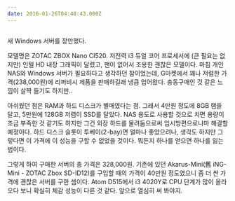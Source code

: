 ```yaml
---
date: 2016-01-26T04:48:43.000Z
---
```


<p><img src="/images/migrated-photos/2016/01/ZBOX-CI320NANO-P_Win8-1_3.jpg" alt=""></p>
<p>새 Windows 서버를 장만했다.</p>
<p>모델명은 ZOTAC ZBOX Nano CI520. 저전력 i3 듀얼 코어 프로세서에 (큰 필요는 없지만) 인텔 HD 내장 그래픽이 달렸고, 팬이 없어서 조용한 괜찮은 모델이다. 마침 개인 NAS와 Windows 서버가 필요하다고 생각하던 참이었는데, G마켓에서 꽤나 저렴한 가격(238,000원)에 리퍼비시 제품을 판매하길래 냉큼 업어왔다. 충동구매인 것 같은 느낌이 살짝 들기도 하지만..</p>
<p>아쉬웠던 점은 RAM과 하드 디스크가 별매였다는 점. 그래서 4만원 정도에 8GB 램을 달고, 5만원에 128GB 저렴이 SSD를 달았다. NAS 용도로 사용할 것으로 치면 용량이 조금 부족한 것 같기도 하지만 그건 외장 하드를 물려둠으로써 임시방편으로나마 해결할 예정이다. 하드 디스크 슬롯이 투베이(2-bay)면 얼마나 좋았으려나, 생각도 하지만 그렇다면 이 가격에 이 성능을 구할 수 없었을 것이다. 뭐든지 하나를 얻으면 하나를 잃는 법이다.</p>
<p>그렇게 하여 구매한 서버의 총 가격은 328,000원. 기존에 있던 Akarus-Mini(舊 iNG-Mini - ZOTAC Zbox SD-ID12)를 구입할 때의 가격이 40만원 정도였으니 좀 더 싼 가격에 괜찮은 서버를 구한 셈이다. Atom D515에서 i3 4020Y로 CPU 단계가 많이 올라오다 보니 확실히 체감 성능이 다른 것 같다. 앞으로 열심히 써 봐야지.</p>

